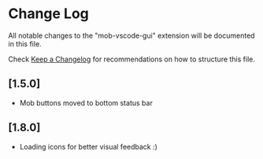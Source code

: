 # Change Log

All notable changes to the "mob-vscode-gui" extension will be documented in this file.

Check [Keep a Changelog](http://keepachangelog.com/) for recommendations on how to structure this file.

## [1.5.0]

- Mob buttons moved to bottom status bar

## [1.8.0]

- Loading icons for better visual feedback :)
